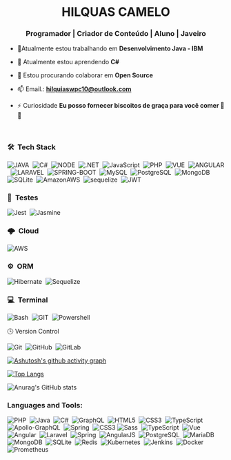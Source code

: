 
<h1 align="center">HILQUAS CAMELO</h1>

<h3 align="center"> Programador | Criador de Conteúdo | Aluno | Javeiro  </h3>

- 🔭Atualmente estou trabalhando em **Desenvolvimento Java - IBM**

- 🌱 Atualmente estou aprendendo  **C#**

- 👯 Estou procurando colaborar em **Open Source**

- 📫 Email.: **hilquiaswpc10@outlook.com**

- ⚡ Curiosidade **Eu posso fornecer biscoitos de graça para você comer 🍪😂**


<br />

### 🛠 &nbsp;Tech Stack


![JAVA](https://img.shields.io/badge/Java-ED8B00?style=for-the-badge&logo=java&logoColor=white)&nbsp;
![C#](https://img.shields.io/badge/C%23-239120?style=for-the-badge&logo=c-sharp&logoColor=white)&nbsp;
![NODE](https://img.shields.io/badge/Node.js-43853D?style=for-the-badge&logo=node.js&logoColor=white)&nbsp;
![.NET](https://img.shields.io/badge/.NET-5C2D91?style=for-the-badge&logo=.net&logoColor=white)&nbsp;
![JavaScript](https://img.shields.io/badge/JavaScript-F7DF1E?style=for-the-badge&logo=javascript&logoColor=black)&nbsp;
![PHP](https://img.shields.io/badge/PHP-777BB4?style=for-the-badge&logo=php&logoColor=white)&nbsp;
![VUE](https://img.shields.io/badge/Vue.js-35495E?style=for-the-badge&logo=vue.js&logoColor=4FC08D)&nbsp;
![ANGULAR](https://img.shields.io/badge/Angular-DD0031?style=for-the-badge&logo=angular&logoColor=white)&nbsp;
![LARAVEL]( https://img.shields.io/badge/Laravel-FF2D20?style=for-the-badge&logo=laravel&logoColor=white)&nbsp;
![SPRING-BOOT](https://img.shields.io/badge/Spring-6DB33F?style=for-the-badge&logo=spring&logoColor=white)&nbsp;
![MySQL](https://img.shields.io/badge/MySQL-00000F?style=for-the-badge&logo=mysql&logoColor=white)&nbsp;
![PostgreSQL](https://img.shields.io/badge/PostgreSQL-316192?style=for-the-badge&logo=postgresql&logoColor=white)&nbsp;
![MongoDB](https://img.shields.io/badge/MongoDB-4EA94B?style=for-the-badge&logo=mongodb&logoColor=white)&nbsp;
![SQLite](https://img.shields.io/badge/SQLite-07405E?style=for-the-badge&logo=sqlite&logoColor=white)&nbsp;
![AmazonAWS](https://img.shields.io/badge/Amazon_AWS-232F3E?style=for-the-badge&logo=amazon-aws&logoColor=white)&nbsp;
![sequelize](https://img.shields.io/badge/sequelize-323330?style=for-the-badge&logo=sequelize&logoColor=blue)&nbsp;
![JWT](https://img.shields.io/badge/json%20web%20tokens-323330?style=for-the-badge&logo=json-web-tokens&logoColor=pink)

### 🤖 &nbsp;Testes

![Jest](https://img.shields.io/badge/Jest-323330?style=for-the-badge&logo=Jest&logoColor=white)&nbsp;
![Jasmine](https://img.shields.io/badge/-Jasmine-%238A4182?style=for-the-badge&logo=Jasmine&logoColor=white)


### 🌩 &nbsp;Cloud

![AWS](https://img.shields.io/badge/Amazon_AWS-FF9900?style=for-the-badge&logo=amazonaws&logoColor=white)

### ⚙️ &nbsp;ORM

![Hibernate](https://img.shields.io/badge/Hibernate-59666C?style=for-the-badge&logo=Hibernate&logoColor=white)&nbsp;
![Sequelize](https://img.shields.io/badge/Sequelize-52B0E7?style=for-the-badge&logo=Sequelize&logoColor=white)

### 💻  &nbsp;Terminal

![Bash](https://img.shields.io/badge/GNU%20Bash-4EAA25?style=for-the-badge&logo=GNU%20Bash&logoColor=white)&nbsp;
![GIT](https://img.shields.io/badge/GIT-E44C30?style=for-the-badge&logo=git&logoColor=white)&nbsp;
![Powershell](https://img.shields.io/badge/powershell-5391FE?style=for-the-badge&logo=powershell&logoColor=white)

🕓 Version Control

![Git](https://img.shields.io/badge/git-%23F05033.svg?style=for-the-badge&logo=git&logoColor=white)&nbsp;
![GitHub](https://img.shields.io/badge/github-%23121011.svg?style=for-the-badge&logo=github&logoColor=white)&nbsp;
![GitLab](https://img.shields.io/badge/GitLab-330F63?style=for-the-badge&logo=gitlab&logoColor=white)

[![Ashutosh's github activity graph](https://activity-graph.herokuapp.com/graph?username=HilquiasCamelo&bg_color=f5f5f5&color=534652&line=000000&point=413f3e&area=true&hide_border=true)](https://github.com/HilquiasCamelo/github-readme-activity-graph)

[![Top Langs](https://github-readme-stats.vercel.app/api/top-langs/?username=HilquiasCamelo&layout=compact)](https://github.com/HilquiasCamelo)

![Anurag's GitHub stats](https://github-readme-stats.vercel.app/api?username=HilquiasCamelo&show_icons=true&theme=dracula)
<h3 align="left">Languages and Tools:</h3>

![PHP](https://img.shields.io/badge/php-%23777BB4.svg?style=for-the-badge&logo=php&logoColor=white)&nbsp;
![Java](https://img.shields.io/badge/java-%23ED8B00.svg?style=for-the-badge&logo=java&logoColor=white)&nbsp;
![C#](https://img.shields.io/badge/c%23-%23239120.svg?style=for-the-badge&logo=c-sharp&logoColor=white)&nbsp;
![GraphQL](https://img.shields.io/badge/-GraphQL-E10098?style=for-the-badge&logo=graphql&logoColor=white)&nbsp;
![HTML5](https://img.shields.io/badge/html5-%23E34F26.svg?style=for-the-badge&logo=html5&logoColor=white)&nbsp;
![CSS3](https://img.shields.io/badge/css3-%231572B6.svg?style=for-the-badge&logo=css3&logoColor=white)&nbsp;
![TypeScript](https://img.shields.io/badge/typescript-%23007ACC.svg?style=for-the-badge&logo=typescript&logoColor=white)&nbsp;
![Apollo-GraphQL](https://img.shields.io/badge/-ApolloGraphQL-311C87?style=for-the-badge&logo=apollo-graphql)&nbsp;
![Spring](https://img.shields.io/badge/spring-%236DB33F.svg?style=for-the-badge&logo=spring&logoColor=white)&nbsp;
![CSS3](https://img.shields.io/badge/TypeScript-007ACC?style=for-the-badge&logo=typescript&logoColor=white)
![Sass](https://img.shields.io/badge/CSS3-1572B6?style=for-the-badge&logo=css3&logoColor=white)&nbsp;
![TypeScript](https://img.shields.io/badge/Sass-CC6699?style=for-the-badge&logo=sass&logoColor=white)&nbsp;
![Vue](https://img.shields.io/badge/Vue.js-35495E?style=for-the-badge&logo=vue.js&logoColor=4FC08D)&nbsp;
![Angular](https://img.shields.io/badge/Angular-DD0031?style=for-the-badge&logo=angular&logoColor=white)&nbsp;
![Laravel](https://img.shields.io/badge/Laravel-FF2D20?style=for-the-badge&logo=laravel&logoColor=white)&nbsp;
![Spring](https://img.shields.io/badge/Spring-6DB33F?style=for-the-badge&logo=spring&logoColor=white)&nbsp;
![AngularJS](https://img.shields.io/badge/AngularJS-E23237?style=for-the-badge&logo=angularjs&logoColor=white)&nbsp;
![PostgreSQL](https://img.shields.io/badge/PostgreSQL-316192?style=for-the-badge&logo=postgresql&logoColor=white)&nbsp;
![MariaDB](https://img.shields.io/badge/MariaDB-01529E?style=for-the-badge&logo=mariadb&logoColor=white)&nbsp;
![MongoDB](https://img.shields.io/badge/MongoDB-4EA94B?style=for-the-badge&logo=mongodb&logoColor=white)&nbsp;
![SQLite](https://img.shields.io/badge/SQLite-07405E?style=for-the-badge&logo=sqlite&logoColor=white)&nbsp;
![Redis](https://img.shields.io/badge/Redis-D9281A?style=for-the-badge&logo=redis&logoColor=white)&nbsp;
![Kubernetes](https://img.shields.io/badge/Kubernetes-326DE6?style=for-the-badge&logo=kubernetes&logoColor=white)&nbsp;
![Jenkins](https://img.shields.io/badge/Jenkins-D33833?style=for-the-badge&logo=jenkins&logoColor=white)&nbsp;
![Docker](https://img.shields.io/badge/Docker-2496ED?style=for-the-badge&logo=docker&logoColor=white)&nbsp;
![Prometheus](https://img.shields.io/badge/Prometheus-E6522C?style=for-the-badge&logo=prometheus&logoColor=white)


[facebook]:https://www.facebook.com/profile.php?id=100009088161361
[twitter]: https://twitter.com/HilquiasCamelo
[instagram]: https://www.instagram.com/hilquias_dev/
[linkedin]: https://www.linkedin.com/in/hilquias-camelo-pcd-3b5b65208/

